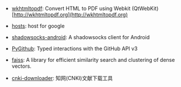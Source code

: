 - [wkhtmltopdf](https://github.com/wkhtmltopdf/wkhtmltopdf): Convert HTML to PDF using Webkit (QtWebKit) [http://wkhtmltopdf.org](http://wkhtmltopdf.org)

- [hosts](https://github.com/racaljk/hosts): host for google

- [shadowsocks-android](https://github.com/shadowsocks/shadowsocks-android): A shadowsocks client for Android

- [PyGithub](https://github.com/PyGithub/PyGithub): Typed interactions with the GitHub API v3

- [faiss](https://github.com/facebookresearch/faiss): A library for efficient similarity search and clustering of dense vectors.

- [cnki-downloader](https://github.com/amyhaber/cnki-downloader): 知网(CNKI)文献下载工具
